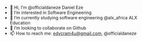 - 👋 Hi, I’m  @officialdaneze Daniel Eze
- 👀 I’m interested in Software Engineering
- 🌱 I’m currently studying software engineering @alx_africa ALX Education
- 💞️ I’m looking to collaborate on Github
- 📫 How to reach me: edycram4u@gmail.com, @officialdaneze
